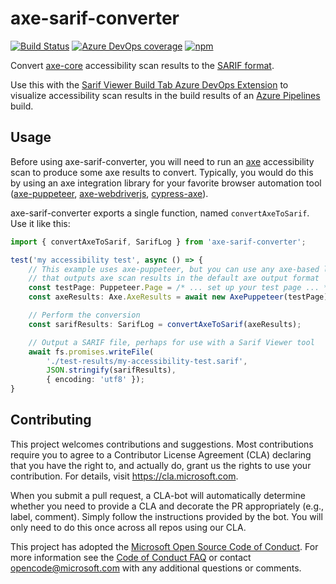 <!--
Copyright (c) Microsoft Corporation. All rights reserved.
Licensed under the MIT License.
-->

# axe-sarif-converter

[![Build Status](https://dev.azure.com/accessibility-insights/axe-sarif-converter/_apis/build/status/Microsoft.axe-sarif-converter%20-%20CI?branchName=master)](https://dev.azure.com/accessibility-insights/axe-sarif-converter/_build/latest?definitionId=20&branchName=master)
[![Azure DevOps coverage](https://img.shields.io/azure-devops/coverage/accessibility-insights/axe-sarif-converter/20.svg?style=plastic)](https://dev.azure.com/accessibility-insights/axe-sarif-converter/_build/latest?definitionId=20&branchName=master)
[![npm](https://img.shields.io/npm/v/axe-sarif-converter.svg)](https://www.npmjs.com/package/axe-sarif-converter)


Convert [axe-core](https://github.com/dequelabs/axe-core) accessibility scan results to the [SARIF format](http://sarifweb.azurewebsites.net/).

Use this with the [Sarif Viewer Build Tab Azure DevOps Extension](https://marketplace.visualstudio.com/items?itemName=sariftools.sarif-viewer-build-tab) to visualize accessibility scan results in the build results of an [Azure Pipelines](https://azure.microsoft.com/en-us/services/devops/pipelines/) build.

## Usage

Before using axe-sarif-converter, you will need to run an [axe](https://github.com/dequelabs/axe-core) accessibility scan to produce some axe results to convert. Typically, you would do this by using an axe integration library for your favorite browser automation tool ([axe-puppeteer](https://github.com/dequelabs/axe-puppeteer), [axe-webdriverjs](https://github.com/dequelabs/axe-webdriverjs), [cypress-axe](https://github.com/avanslaars/cypress-axe)).

axe-sarif-converter exports a single function, named `convertAxeToSarif`. Use it like this:

```ts
import { convertAxeToSarif, SarifLog } from 'axe-sarif-converter';

test('my accessibility test', async () => {
    // This example uses axe-puppeteer, but you can use any axe-based library
    // that outputs axe scan results in the default axe output format
    const testPage: Puppeteer.Page = /* ... set up your test page ... */;
    const axeResults: Axe.AxeResults = await new AxePuppeteer(testPage).analyze();

    // Perform the conversion
    const sarifResults: SarifLog = convertAxeToSarif(axeResults);

    // Output a SARIF file, perhaps for use with a Sarif Viewer tool
    await fs.promises.writeFile(
        './test-results/my-accessibility-test.sarif',
        JSON.stringify(sarifResults),
        { encoding: 'utf8' });
}
```

## Contributing

This project welcomes contributions and suggestions. Most contributions require you to agree to a
Contributor License Agreement (CLA) declaring that you have the right to, and actually do, grant us
the rights to use your contribution. For details, visit https://cla.microsoft.com.

When you submit a pull request, a CLA-bot will automatically determine whether you need to provide
a CLA and decorate the PR appropriately (e.g., label, comment). Simply follow the instructions
provided by the bot. You will only need to do this once across all repos using our CLA.

This project has adopted the [Microsoft Open Source Code of Conduct](https://opensource.microsoft.com/codeofconduct/).
For more information see the [Code of Conduct FAQ](https://opensource.microsoft.com/codeofconduct/faq/) or
contact [opencode@microsoft.com](mailto:opencode@microsoft.com) with any additional questions or comments.
